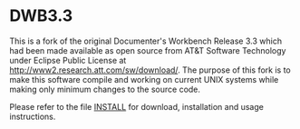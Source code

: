 DWB3.3
======

This is a fork of the original Documenter's Workbench Release 3.3 which had
been made available as open source from AT&T Software Technology under Eclipse
Public License at http://www2.research.att.com/sw/download/.
The purpose of this fork is to make this software compile and working on
current UNIX systems while making only minimum changes to the source code.

Please refer to the file
[INSTALL](https://github.com/n-t-roff/DWB3.3/blob/master/INSTALL)
for download, installation and usage instructions.
